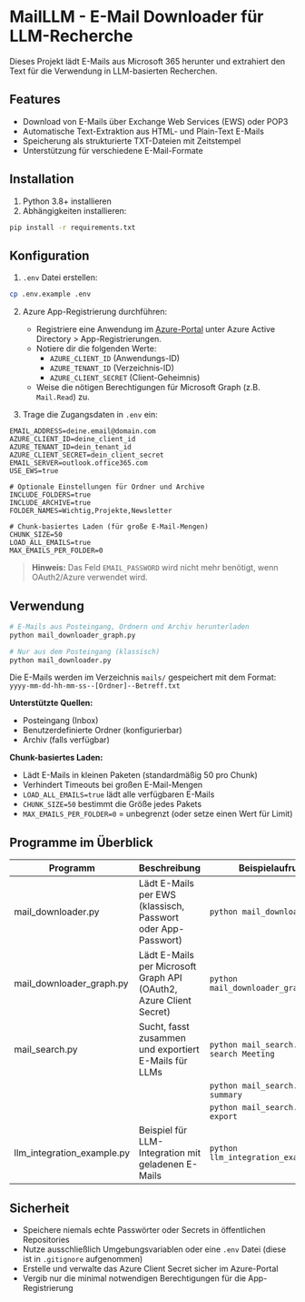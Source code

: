 # MailLLM - E-Mail Downloader für LLM-Recherche

Dieses Projekt lädt E-Mails aus Microsoft 365 herunter und extrahiert den Text für die Verwendung in LLM-basierten Recherchen.

## Features

- Download von E-Mails über Exchange Web Services (EWS) oder POP3
- Automatische Text-Extraktion aus HTML- und Plain-Text E-Mails
- Speicherung als strukturierte TXT-Dateien mit Zeitstempel
- Unterstützung für verschiedene E-Mail-Formate

## Installation

1. Python 3.8+ installieren
2. Abhängigkeiten installieren:
```bash
pip install -r requirements.txt
```

## Konfiguration

1. `.env` Datei erstellen:
```bash
cp .env.example .env
```

2. Azure App-Registrierung durchführen:
   - Registriere eine Anwendung im [Azure-Portal](https://portal.azure.com) unter Azure Active Directory > App-Registrierungen.
   - Notiere dir die folgenden Werte:
     - `AZURE_CLIENT_ID` (Anwendungs-ID)
     - `AZURE_TENANT_ID` (Verzeichnis-ID)
     - `AZURE_CLIENT_SECRET` (Client-Geheimnis)
   - Weise die nötigen Berechtigungen für Microsoft Graph (z.B. `Mail.Read`) zu.

3. Trage die Zugangsdaten in `.env` ein:
```
EMAIL_ADDRESS=deine.email@domain.com
AZURE_CLIENT_ID=deine_client_id
AZURE_TENANT_ID=dein_tenant_id
AZURE_CLIENT_SECRET=dein_client_secret
EMAIL_SERVER=outlook.office365.com
USE_EWS=true

# Optionale Einstellungen für Ordner und Archive
INCLUDE_FOLDERS=true
INCLUDE_ARCHIVE=true
FOLDER_NAMES=Wichtig,Projekte,Newsletter

# Chunk-basiertes Laden (für große E-Mail-Mengen)
CHUNK_SIZE=50
LOAD_ALL_EMAILS=true
MAX_EMAILS_PER_FOLDER=0
```

> **Hinweis:** Das Feld `EMAIL_PASSWORD` wird nicht mehr benötigt, wenn OAuth2/Azure verwendet wird.

## Verwendung

```bash
# E-Mails aus Posteingang, Ordnern und Archiv herunterladen
python mail_downloader_graph.py

# Nur aus dem Posteingang (klassisch)
python mail_downloader.py
```

Die E-Mails werden im Verzeichnis `mails/` gespeichert mit dem Format:
`yyyy-mm-dd-hh-mm-ss--[Ordner]--Betreff.txt`

**Unterstützte Quellen:**
- Posteingang (Inbox)
- Benutzerdefinierte Ordner (konfigurierbar)
- Archiv (falls verfügbar)

**Chunk-basiertes Laden:**
- Lädt E-Mails in kleinen Paketen (standardmäßig 50 pro Chunk)
- Verhindert Timeouts bei großen E-Mail-Mengen
- `LOAD_ALL_EMAILS=true` lädt alle verfügbaren E-Mails
- `CHUNK_SIZE=50` bestimmt die Größe jedes Pakets
- `MAX_EMAILS_PER_FOLDER=0` = unbegrenzt (oder setze einen Wert für Limit)

## Programme im Überblick

| Programm                   | Beschreibung                                                      | Beispielaufruf                                  |
|----------------------------|-------------------------------------------------------------------|-------------------------------------------------|
| mail_downloader.py         | Lädt E-Mails per EWS (klassisch, Passwort oder App-Passwort)      | `python mail_downloader.py`                     |
| mail_downloader_graph.py   | Lädt E-Mails per Microsoft Graph API (OAuth2, Azure Client Secret)| `python mail_downloader_graph.py`               |
| mail_search.py             | Sucht, fasst zusammen und exportiert E-Mails für LLMs             | `python mail_search.py --search Meeting`         |
|                            |                                                                   | `python mail_search.py --summary`                |
|                            |                                                                   | `python mail_search.py --export`                 |
| llm_integration_example.py | Beispiel für LLM-Integration mit geladenen E-Mails                | `python llm_integration_example.py`              |

## Sicherheit

- Speichere niemals echte Passwörter oder Secrets in öffentlichen Repositories
- Nutze ausschließlich Umgebungsvariablen oder eine `.env` Datei (diese ist in `.gitignore` aufgenommen)
- Erstelle und verwalte das Azure Client Secret sicher im Azure-Portal
- Vergib nur die minimal notwendigen Berechtigungen für die App-Registrierung 